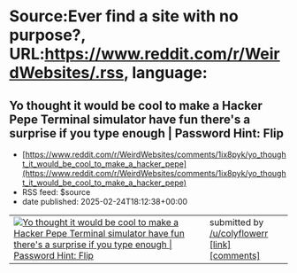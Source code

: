 # Source:Ever find a site with no purpose?, URL:https://www.reddit.com/r/WeirdWebsites/.rss, language:

## Yo thought it would be cool to make a Hacker Pepe Terminal simulator have fun there's a surprise if you type enough | Password Hint: Flip
 - [https://www.reddit.com/r/WeirdWebsites/comments/1ix8pyk/yo_thought_it_would_be_cool_to_make_a_hacker_pepe](https://www.reddit.com/r/WeirdWebsites/comments/1ix8pyk/yo_thought_it_would_be_cool_to_make_a_hacker_pepe)
 - RSS feed: $source
 - date published: 2025-02-24T18:12:38+00:00

<table> <tr><td> <a href="https://www.reddit.com/r/WeirdWebsites/comments/1ix8pyk/yo_thought_it_would_be_cool_to_make_a_hacker_pepe/"> <img src="https://external-preview.redd.it/G10TQZM89pLUv_oEJHFsrJedeVz8jg_gzJGtUv1SJVY.jpg?width=640&amp;crop=smart&amp;auto=webp&amp;s=b5754517563763f3a9e56f14e17c12465a830252" alt="Yo thought it would be cool to make a Hacker Pepe Terminal simulator have fun there's a surprise if you type enough | Password Hint: Flip" title="Yo thought it would be cool to make a Hacker Pepe Terminal simulator have fun there's a surprise if you type enough | Password Hint: Flip" /> </a> </td><td> &#32; submitted by &#32; <a href="https://www.reddit.com/user/colyflowerr"> /u/colyflowerr </a> <br/> <span><a href="https://www.hackerpepe.wtf">[link]</a></span> &#32; <span><a href="https://www.reddit.com/r/WeirdWebsites/comments/1ix8pyk/yo_thought_it_would_be_cool_to_make_a_hacker_pepe/">[comments]</a></span> </td></tr></table>

